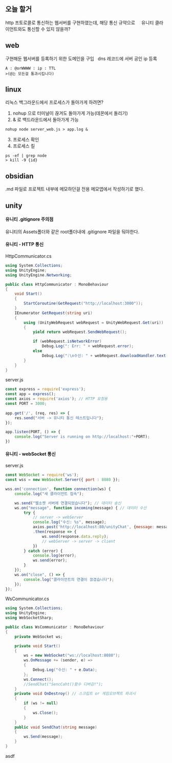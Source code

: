 ## 오늘 할거

http 프토로콜로 통신하는 웹서버를 구현하였는데, 해당 통신 규약으로    
유니티 클라이언트와도 통신할 수 있지 않을까?

## web

구현해둔 웹서버를 등록하기 위한 도메인을 구입  
dns 레코드에 서버 공인 ip 등록
```
A : @orWWWW : ip : TTL  
>(@는 모든걸 통과시킵니다)
```
## linux
리눅스 백그라운드에서 프로세스가 돌아가게 하려면?
1. nohup 으로 터미널이 끊겨도 돌아가게 가능(데몬에서 돌리기)    
2. & 로 백드라운드에서 돌아가게 가능    
```
nohup node server_web.js > app.log &  
```
3. 프로세스 확인
4. 프로세스 킬
```
ps -ef | grep node
> kill -9 {id}   
```
## obsidian

.md 파일로 프로젝트 내부에 메모하던걸 전용 메모앱에서 작성하기로 했다.

## unity
#### 유니티 .gitignore 주의점
유니티의 Assets폴더와 같은 root폴더내에 .gitignore 파일을 둬야한다.
#### 유니티 - HTTP 통신
HttpCommunicator.cs
```c#
using System.Collections;
using UnityEngine;
using UnityEngine.Networking;

public class HttpCommunicator : MonoBehaviour
{
    void Start()
    {
        StartCoroutine(GetRequest("http://localhost:3000"));
    }
    IEnumerator GetRequest(string uri)
    {
        using (UnityWebRequest webRequest = UnityWebRequest.Get(uri))
        {
            yield return webRequest.SendWebRequest();

            if (webRequest.isNetworkError)
                Debug.Log(": Err: " + webRequest.error);
            else
                Debug.Log(":\n수신: " + webRequest.downloadHandler.text);
        }
    }
}
```

server.js
```js
const express = require('express');
const app = express();
const axios = require('axios'); // HTTP 요청용
const PORT = 3000;
 
app.get('/', (req, res) => {
    res.send("서버 -> 유니티 통신 테스트입니다");
});

app.listen(PORT, () => {
    console.log("Server is running on http://localhost:"+PORT);
})
```

#### 유니티 - webSocket 통신
server.js
```js
const WebSocket = require('ws');
const wss = new WebSocket.Server({ port : 8080 });

wss.on('connection', function connection(ws) {
    console.log("새 클라이언트 접속");

    ws.send("웹소켓 서버에 연결되었습니다"); // 데이터 송신
    ws.on("message", function incoming(message) { // 데이터 수신     
        try {
	        // server -> webServer
	        console.log("수신: %s", message);
            axios.post('http://localhost:80/unityChat', {message: message})
            .then(response => {         
                ws.send(response.data.reply); 
                // webServer -> server -> client
            })
        } catch (error) {
            console.log(error);
            ws.send(error);
        }
    });
    ws.on("close", () => {
        console.log("클라이언트의 연결이 끊겼습니다");
    });
});
```

WsCommunicator.cs
```c#
using System.Collections;
using UnityEngine;
using WebSocketSharp;

public class WsCommunicator : MonoBehaviour
{
    private WebSocket ws;

    private void Start()
    {
        ws = new WebSocket("ws://localhost:8080");
        ws.OnMessage += (sender, e) =>
        {
            Debug.Log("수신: " + e.Data);
        };
        ws.Connect();
        //SendChat("SencCaht()함수 디버깅!");
    }
    private void OnDestroy() // 스크립트 or 게임오브젝트 파괴시
    {
        if (ws != null)
        {
            ws.Close();
        }
    }
    public void SendChat(string message)
    {
        ws.Send(message);
    }
}
```


asdf
